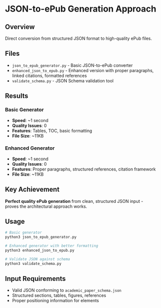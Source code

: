 # JSON-to-ePub Generation Approach

## Overview
Direct conversion from structured JSON format to high-quality ePub files.

## Files
- `json_to_epub_generator.py` - Basic JSON-to-ePub converter
- `enhanced_json_to_epub.py` - Enhanced version with proper paragraphs, linked citations, formatted references
- `validate_schema.py` - JSON Schema validation tool

## Results

### Basic Generator
- **Speed**: ~1 second
- **Quality Issues**: 0
- **Features**: Tables, TOC, basic formatting
- **File Size**: ~11KB

### Enhanced Generator  
- **Speed**: ~1 second
- **Quality Issues**: 0
- **Features**: Proper paragraphs, structured references, citation framework
- **File Size**: ~11KB

## Key Achievement
**Perfect quality ePub generation** from clean, structured JSON input - proves the architectural approach works.

## Usage
```bash
# Basic generator
python3 json_to_epub_generator.py

# Enhanced generator with better formatting
python3 enhanced_json_to_epub.py

# Validate JSON against schema
python3 validate_schema.py
```

## Input Requirements
- Valid JSON conforming to `academic_paper_schema.json`
- Structured sections, tables, figures, references
- Proper positioning information for elements
